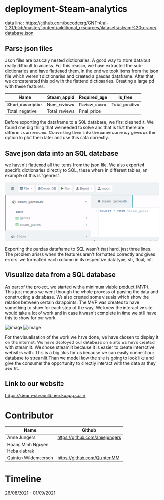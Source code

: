 # deployment-Steam-analytics
data link : https://github.com/becodeorg/GNT-Arai-2.31/blob/master/content/additional_resources/datasets/steam%20scrape/database.json



## Parse json files

Json files are basicaly nested dictionaries. A good way to store data but really difficult to access. For this reason, we have extracted the sub-dictionaries and have flattened them. In the end we took items from the json file which weren't dictionaries and created a pandas dataframe. After that, we concatenated this pd with the flattend dictionaries. Creating a large pd with these features.


| Name       | Steam_appid |  Required_age |  Is_free                                                                    |
|----------------|----------------|--------------|---------------------------------------------------------|
| Short_description | Num_reviews |  Review_score | Total_positive                                     |
| Total_negative | Total_reviews | Final_price |                                    |


Before exporting the dataframe to a SQL database, we first cleaned it. We found one big thing that we needed to solve and that is that there are different currrencies. Converting them into the same currency gives us the option to plot them later and use this data correctly.

## Save json data into an SQL database
we  haven't flattened all the items from the json file. We also exported specific dictionaries directly to SQL, these where in different tables, an example of this is "genres".

![image](https://github.com/Helabrak/deployment-Steam-analytics/blob/f5abe9f1964da7b50dd90c928b25037b02fa015b/2tables.png)


Exporting the pandas dataframe to SQL wasn't that hard, just three lines. The problem arises when the features aren't formatted correctly and gives errors. we formatted each column in its respective datatype, str, float, int.

## Visualize data from a SQL database
As part of the project, we started with a minimum viable product (MVP). This just means we went through the whole process of parsing the data and constructing a database. We also created some visuals which show the relation between certain datapoints. The MVP was created to have something to show for each step of the way. We knew the interactive site would take a lot of work and in case it wasn't complete in time we still have this to show for our work.

![image](https://user-images.githubusercontent.com/84380899/131641487-1d280a6d-7e3a-4e28-acdc-e31dd9c9dd40.png) ![image](https://user-images.githubusercontent.com/84380899/131641663-85cee3fe-6978-4ce6-855a-a123e6087702.png)


For the visualisation of the work we have done, we have chosen to display it on the internet. We have deployed our database on a site we have created with streamlit. We chose streamlit because it is easier to create interactive websites with. This is a big plus for us because we can easily connect our database to streamlit.Than we model how the site is going to look like and give the consumer the opportunity to directly interact with the data as they see fit.


## Link to our website  
https://steam-streamlit.herokuapp.com/




# Contributor
| Name                  | Github                                 |
|-----------------------|----------------------------------------|
| Anne Jungers            |  https://github.com/annejungers     |
| Hoang Minh Nguyen           |       |
| Heba elabrak            |       |
| Quinten Wildemeersch            |  https://github.com/QuintenMM     |


# Timeline
26/08/2021 - 01/09/2021




